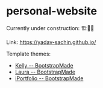 # personal-website

Currently under construction: 🏗️🚧👷

Link: https://yadav-sachin.github.io/

Template themes:
- [Kelly -- BootstrapMade](https://bootstrapmade.com/demo/Kelly/)
- [Laura -- BootstrapMade](https://bootstrapmade.com/demo/Laura/)
- [iPortfolio -- BootstrapMade](https://bootstrapmade.com/demo/iPortfolio/)

